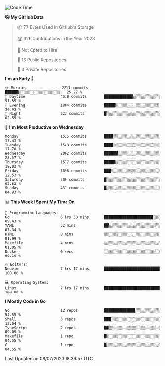 <!--START_SECTION:waka-->
![Code Time](http://img.shields.io/badge/Code%20Time-64%20hrs%2016%20mins-blue)

**🐱 My GitHub Data** 

> 📦 77 Bytes Used in GitHub's Storage 
 > 
> 🏆 326 Contributions in the Year 2023
 > 
> 🚫 Not Opted to Hire
 > 
> 📜 13 Public Repositories 
 > 
> 🔑 3 Private Repositories 
 > 
**I'm an Early 🐤** 

```text
🌞 Morning                2211 commits        ██████░░░░░░░░░░░░░░░░░░░   25.27 % 
🌆 Daytime                4510 commits        █████████████░░░░░░░░░░░░   51.55 % 
🌃 Evening                1804 commits        █████░░░░░░░░░░░░░░░░░░░░   20.62 % 
🌙 Night                  223 commits         █░░░░░░░░░░░░░░░░░░░░░░░░   02.55 % 
```
📅 **I'm Most Productive on Wednesday** 

```text
Monday                   1525 commits        ████░░░░░░░░░░░░░░░░░░░░░   17.43 % 
Tuesday                  1548 commits        ████░░░░░░░░░░░░░░░░░░░░░   17.70 % 
Wednesday                2062 commits        ██████░░░░░░░░░░░░░░░░░░░   23.57 % 
Thursday                 1577 commits        █████░░░░░░░░░░░░░░░░░░░░   18.03 % 
Friday                   1096 commits        ███░░░░░░░░░░░░░░░░░░░░░░   12.53 % 
Saturday                 509 commits         █░░░░░░░░░░░░░░░░░░░░░░░░   05.82 % 
Sunday                   431 commits         █░░░░░░░░░░░░░░░░░░░░░░░░   04.93 % 
```


📊 **This Week I Spent My Time On** 

```text
💬 Programming Languages: 
Go                       6 hrs 30 mins       ██████████████████████░░░   89.43 % 
YAML                     32 mins             ██░░░░░░░░░░░░░░░░░░░░░░░   07.34 % 
HTML                     8 mins              ░░░░░░░░░░░░░░░░░░░░░░░░░   01.99 % 
Makefile                 4 mins              ░░░░░░░░░░░░░░░░░░░░░░░░░   01.05 % 
Docker                   0 secs              ░░░░░░░░░░░░░░░░░░░░░░░░░   00.19 % 

🔥 Editors: 
Neovim                   7 hrs 17 mins       █████████████████████████   100.00 % 

💻 Operating System: 
Linux                    7 hrs 17 mins       █████████████████████████   100.00 % 
```

**I Mostly Code in Go** 

```text
Go                       12 repos            ██████████████░░░░░░░░░░░   54.55 % 
Shell                    3 repos             ███░░░░░░░░░░░░░░░░░░░░░░   13.64 % 
TypeScript               2 repos             ██░░░░░░░░░░░░░░░░░░░░░░░   09.09 % 
Makefile                 1 repo              █░░░░░░░░░░░░░░░░░░░░░░░░   04.55 % 
C                        1 repo              █░░░░░░░░░░░░░░░░░░░░░░░░   04.55 % 
```




 Last Updated on 08/07/2023 18:39:57 UTC
<!--END_SECTION:waka-->

